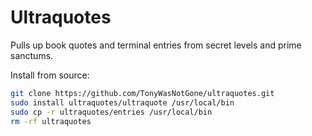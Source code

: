 # Ultraquotes
Pulls up book quotes and terminal entries from secret levels and prime sanctums.


Install from source:

```sh
git clone https://github.com/TonyWasNotGone/ultraquotes.git
sudo install ultraquotes/ultraquote /usr/local/bin
sudo cp -r ultraquotes/entries /usr/local/bin
rm -rf ultraquotes
```
